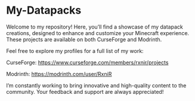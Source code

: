 # My-Datapacks
Welcome to my repository! Here, you’ll find a showcase of my datapack creations, designed to enhance and customize your Minecraft experience. These projects are available on both CurseForge and Modrinth.

Feel free to explore my profiles for a full list of my work:

CurseForge: https://www.curseforge.com/members/rxnir/projects

Modrinth: https://modrinth.com/user/RxniR

I’m constantly working to bring innovative and high-quality content to the community. Your feedback and support are always appreciated!

